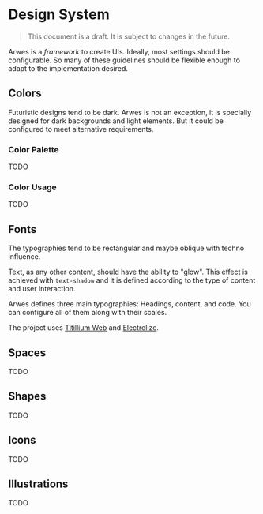 # Design System

> This document is a draft. It is subject to changes in the future.

Arwes is a _framework_ to create UIs. Ideally, most settings should be configurable.
So many of these guidelines should be flexible enough to adapt to the implementation
desired.

## Colors

Futuristic designs tend to be dark. Arwes is not an exception, it is specially
designed for dark backgrounds and light elements. But it could be configured
to meet alternative requirements.

### Color Palette

TODO

### Color Usage

TODO

## Fonts

The typographies tend to be rectangular and maybe oblique with techno influence.

Text, as any other content, should have the ability to "glow". This effect is
achieved with `text-shadow` and it is defined according to the type of content
and user interaction.

Arwes defines three main typographies: Headings, content, and code. You can
configure all of them along with their scales.

The project uses [Titillium Web](https://fonts.google.com/specimen/Titillium+Web)
and [Electrolize](https://fonts.google.com/specimen/Electrolize).

## Spaces

TODO

## Shapes

TODO

## Icons

TODO

## Illustrations

TODO
